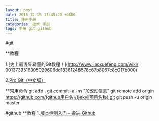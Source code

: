 ```yaml
---
layout: post
date: 2015-12-15 13:45:20 +0800
title: 使用手册
categories: 技术 手册
tags: 手册 git github
---
```

#git

**教程


1.[史上最浅显易懂的Git教程！](http://www.liaoxuefeng.com/wiki/
0013739516305929606dd18361248578c67b8067c8c017b000)

2.[Pro Git（中文版）](http://git.oschina.net/progit/)

**常用命令
	git add .
	git commit -a -m "加改动信息"
	git remote add origin https://github.com/(github用户名)/(jekyll项目名称).git
	git push -u origin master

#github
**教程
1.[版本控制入门 – 搬进 Github](http://www.imooc.com/learn/390)


